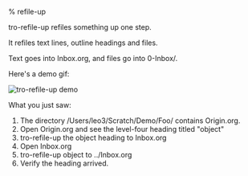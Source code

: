 % refile-up

tro-refile-up refiles something up one step.

It refiles text lines, outline headings and files.

Text goes into Inbox.org, and files go into 0-Inbox/.

Here's a demo gif:

![](Refile-up-Zinaries/tro-refile-up-2019-11-24-02--32-12.gif "tro-refile-up demo")

What you just saw:

1. The directory /Users/leo3/Scratch/Demo/Foo/ contains Origin.org.
2. Open Origin.org and see the level-four heading titled "object"
3. tro-refile-up the object heading to Inbox.org
4. Open Inbox.org
5. tro-refile-up object to ../Inbox.org
6. Verify the heading arrived.
